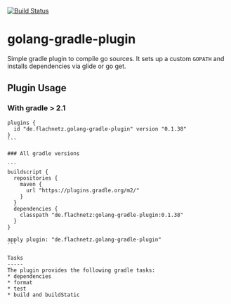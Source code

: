 [![Build Status](https://travis-ci.org/flachnetz/golang-gradle-plugin.svg?branch=master)](https://travis-ci.org/flachnetz/golang-gradle-plugin)
# golang-gradle-plugin

Simple gradle plugin to compile go sources.
It sets up a custom `GOPATH` and installs dependencies via glide or go get.

## Plugin Usage

### With gradle > 2.1

````
plugins {
  id "de.flachnetz.golang-gradle-plugin" version "0.1.38"
}
```

### All gradle versions

```
buildscript {
  repositories {
    maven {
      url "https://plugins.gradle.org/m2/"
    }
  }
  dependencies {
    classpath "de.flachnetz:golang-gradle-plugin:0.1.38"
  }
}

apply plugin: "de.flachnetz.golang-gradle-plugin"
```

Tasks
-----
The plugin provides the following gradle tasks:
* dependencies
* format
* test
* build and buildStatic
